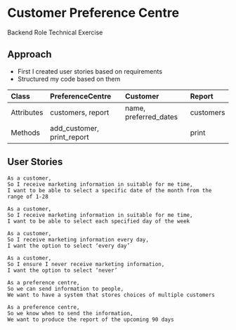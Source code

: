 # Customer Preference Centre
Backend Role Technical Exercise

## Approach
* First I created user stories based on requirements
* Structured my code based on them

| Class          | PreferenceCentre | Customer  | Report    |
| :------------- | :----------- | :----------- | :----------- |
| Attributes | customers, report | name, preferred_dates | customers |
| Methods | add_customer, print_report | | print |

## User Stories
```
As a customer,
So I receive marketing information in suitable for me time,
I want to be able to select a specific date of the month from the range of 1-28
```
```
As a customer,
So I receive marketing information in suitable for me time,
I want to be able to select each specified day of the week
```
```
As a customer,
So I receive marketing information every day,
I want the option to select ‘every day’ 
```
```
As a customer,
So I ensure I never receive marketing information,
I want the option to select ‘never’ 
```
```
As a preference centre,
So we can send information to people,
We want to have a system that stores choices of multiple customers
```
```
As a preference centre,
So we know when to send the information,
We want to produce the report of the upcoming 90 days
```

